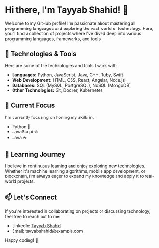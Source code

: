 # Hi there, I'm Tayyab Shahid! 👋

Welcome to my GitHub profile! I'm passionate about mastering all programming languages and exploring the vast world of technology. Here, you'll find a collection of projects where I've dived deep into various programming languages, frameworks, and tools.

## 🚀 Technologies & Tools

Here are some of the technologies and tools I work with:

- **Languages:** Python, JavaScript, Java, C++, Ruby, Swift
- **Web Development:** HTML, CSS, React, Angular, Node.js
- **Databases:** SQL (MySQL, PostgreSQL), NoSQL (MongoDB)
- **Other Technologies:** Git, Docker, Kubernetes

## 🔭 Current Focus

I'm currently focusing on honing my skills in:
- Python 🐍
- JavaScript 🌐
- Java ☕

## 🌱 Learning Journey

I believe in continuous learning and enjoy exploring new technologies. Whether it's machine learning algorithms, mobile app development, or blockchain, I'm always eager to expand my knowledge and apply it to real-world projects.

## 📫 Let's Connect

If you're interested in collaborating on projects or discussing technology, feel free to reach out to me:

- LinkedIn: [Tayyab Shahid](https://www.linkedin.com/in/tayyabshahid)
- Email: tayyabshahid@example.com

Happy coding! 🎉

